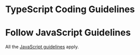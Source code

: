 # TypeScript Coding Guidelines

# Follow JavaScript Guidelines

All the [JavaScript guidelines](javascript.md) apply.
